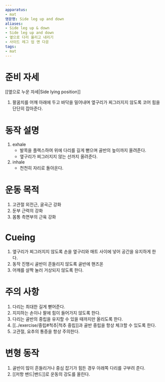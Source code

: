```yaml
---
apparatus: 
- mat
영문명: Side leg up and down
aliases:
- Side leg up & down
- Side leg up and down
- 옆으로 다리 올리고 내리기
- 사이드 레그 업 앤 다운
tags:
- mat
---
```


# 준비 자세

[[옆으로 누운 자세|Side lying position]]

1. 팔꿈치를 어깨 아래에 두고 바닥을 밀어내며 옆구리가 찌그러지지 않도록 코어 힘을 단단히 잡아준다.

# 동작 설명

1. exhale
   - 발목을 플렉스하여 위에 다리를 길게 뻗으며 골반의 높이까지 올려준다.
   - 옆구리가 찌그러지지 않는 선까지 올려준다.
2. inhale
   - 천천히 자리로 돌아온다.

# 운동 목적

1. 고관절 외전근, 굴곡근 강화
2. 둔부 근력의 강화
3. 몸통 측면부의 근육 강화

# Cueing

1. 옆구리가 찌그러지지 않도록 손을 옆구리와 매트 사이에 넣어 공간을 유지하게 한다.
2. 동작 진행시 골반이 흔들리지 않도록 골반에 핸즈온
3. 어깨를 살짝 눌러 거상되지 않도록 한다.

# 주의 사항

1. 다리는 최대한 길게 뻗어준다.
2. 지지하는 손이나 팔에 힘이 들어가지 않도록 한다.
3. 다리는 골반의 중립을 유지할 수 있을 때까지만 올리도록 한다.
4. [[../exercise/중립#척추|척추 중립]]과 골반 중립을 항상 체크할 수 있도록 한다.
5. 고관절, 요추의 통증을 항상 주의한다.

# 변형 동작

1. 골반이 많이 흔들리거나 중심 잡기가 힘든 경우 아래쪽 다리를 구부려 준다.
2. [[저항 밴드|밴드]]로 운동의 강도를 올린다.
